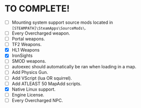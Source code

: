 # TO COMPLETE!
- [ ] Mounting system support source mods located in `[STEAMPATH]\SteamApps\SourceMods\`.
- [ ] Every Overcharged weapon.
- [ ] Portal weapons.
- [ ] TF2 Weapons.
- [X] HL1 Weapons
- [X] IronSights
- [ ] SMOD weapons.
- [ ] autoexec should automatically be ran when loading in a map.
- [ ] Add Physics Gun.
- [ ] Add VScript (lua OR squirrel).
- [ ] Add ATLEAST 50 MapAdd scripts.
- [X] Native Linux support.
- [ ] Engine License.
- [ ] Every Overcharged NPC.